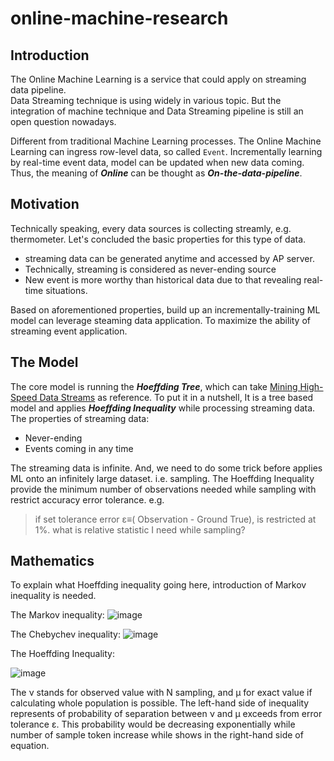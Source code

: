 # online-machine-research

## Introduction
The Online Machine Learning is a service that could apply on streaming data pipeline.  
Data Streaming technique is using widely in various topic. But the integration of machine technique and Data Streaming pipeline is still an open question nowadays.

Different from traditional Machine Learning processes. The Online Machine Learning can ingress row-level data, so called `Event`. Incrementally learning by real-time event data, model can be updated when new data coming. Thus, the meaning of _**Online**_ can be thought as **_On-the-data-pipeline_**.

## Motivation
Technically speaking, every data sources is collecting streamly, e.g. thermometer. Let's concluded the basic properties for this type of data.

* streaming data can be generated anytime and accessed by AP server.
* Technically, streaming is considered as never-ending source
* New event is more worthy than historical data due to that revealing real-time situations.

Based on aforementioned properties, build up an incrementally-training ML model can leverage steaming data application. To maximize the ability of streaming event application. 


## The Model
The core model is running the _**Hoeffding Tree**_, which can take [Mining High-Speed Data Streams](https://homes.cs.washington.edu/~pedrod/papers/kdd00.pdf) as reference. To put it in a nutshell, It is a tree based model and applies _**Hoeffding Inequality**_ while processing streaming data. The properties of streaming data: 
* Never-ending
* Events coming in any time  

The streaming data is infinite. And, we need to do some trick before applies ML onto an infinitely large dataset. i.e. sampling.
The Hoeffding Inequality provide the minimum number of observations needed while sampling with restrict accuracy error tolerance. e.g.

> if set tolerance error ε≡( Observation - Ground True), is restricted at 1%. what is relative statistic I need while sampling?
 

## Mathematics

To explain what Hoeffding inequality going here, introduction of Markov inequality is needed.


The Markov inequality:
![image](https://miro.medium.com/max/516/1*NZLj_hozqZgd7RmN_Vq0Jw.png)

The Chebychev inequality:
![image](https://miro.medium.com/max/460/1*sL22-svOh3JzY9esWwDcxA.png)

The Hoeffding Inequality:

![image](https://cdn-images-1.medium.com/max/800/1*PcKZv4ITALkgmj1Amd9jgA.png#center)

The ν stands for observed value with N sampling, and μ for exact value if calculating whole population is possible. The left-hand side of inequality represents of probability of separation between ν and μ exceeds from error tolerance ε. This probability would be decreasing exponentially while number of sample token increase while shows in the right-hand side of equation.